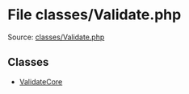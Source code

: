 File classes/Validate.php
=========

Source: [classes/Validate.php](https://github.com/PrestaShop/PrestaShop/blob/1.6.0.3/classes/Validate.php)


Classes
-------

* [ValidateCore](class.ValidateCore.md)

